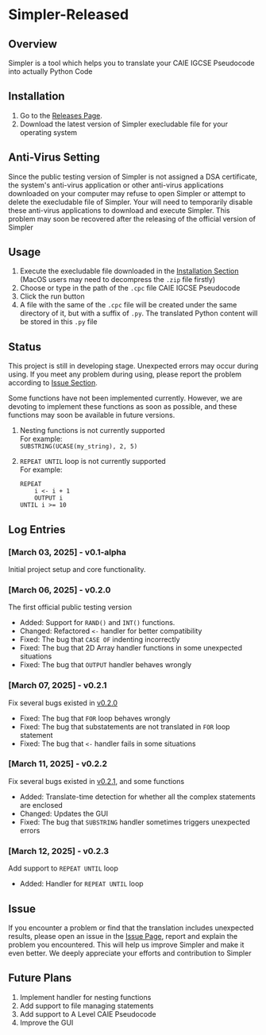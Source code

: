 # Simpler-Released

## Overview
Simpler is a tool which helps you to translate your CAIE IGCSE Pseudocode into actually Python Code

## Installation
1. Go to the [Releases Page](https://github.com/shixingzeya/Simpler-Released/releases). 
2. Download the latest version of Simpler execludable file for your operating system

## Anti-Virus Setting
Since the public testing version of Simpler is not assigned a DSA certificate, the system's anti-virus application or other anti-virus applications downloaded on your computer may refuse to open Simpler or attempt to delete the execludable file of Simpler. Your will need to temporarily disable these anti-virus applications to download and execute Simpler. This problem may soon be recovered after the releasing of the official version of Simpler

## Usage
1. Execute the execludable file downloaded in the [Installation Section](#installation) (MacOS users may need to decompress the `.zip` file firstly)
2. Choose or type in the path of the `.cpc` file CAIE IGCSE Pseudocode 
3. Click the run button
4. A file with the same of the `.cpc` file will be created under the same directory of it, but with a suffix of `.py`. The translated Python content will be stored in this `.py` file

## Status
This project is still in developing stage. Unexpected errors may occur during using. If you meet any problem during using, please report the problem according to [Issue Section](#issue).

Some functions have not been implemented currently. However, we are devoting to implement these functions as soon as possible, and these functions may soon be available in future versions. 

1. Nesting functions is not currently supported  
   For example:  
   `SUBSTRING(UCASE(my_string), 2, 5)`

2. `REPEAT UNTIL` loop is not currently supported  
   For example:
   ```
   REPEAT
       i <- i + 1
       OUTPUT i
   UNTIL i >= 10
   ```

## Log Entries

### [March 03, 2025] - v0.1-alpha 
Initial project setup and core functionality.  

### [March 06, 2025] - v0.2.0
The first official public testing version  

* Added: Support for `RAND()` and `INT()` functions.
* Changed: Refactored `<-` handler for better compatibility
* Fixed: The bug that `CASE OF` indenting incorrectly
* Fixed: The bug that 2D Array handler functions in some unexpected situations
* Fixed: The bug that `OUTPUT` handler behaves wrongly

### [March 07, 2025] - v0.2.1
Fix several bugs existed in [v0.2.0](#march-06-2025---v020)

* Fixed: The bug that `FOR` loop behaves wrongly
* Fixed: The bug that substatements are not translated in `FOR` loop statement
* Fixed: The bug that `<-` handler fails in some situations

### [March 11, 2025] - v0.2.2
Fix several bugs existed in [v0.2.1](#march-07-2025---v021), and some functions

* Added: Translate-time detection for whether all the complex statements are enclosed
* Changed: Updates the GUI
* Fixed: The bug that `SUBSTRING` handler sometimes triggers unexpected errors

### [March 12, 2025] - v0.2.3
Add support to `REPEAT UNTIL` loop

* Added: Handler for `REPEAT UNTIL` loop

## Issue
If you encounter a problem or find that the translation includes unexpected results, please open an issue in the [Issue Page](https://github.com/shixingzeya/Simpler-Released/issues), report and explain the problem you encountered. This will help us improve Simpler and make it even better. We deeply appreciate your efforts and contribution to Simpler

## Future Plans
1. Implement handler for nesting functions
2. Add support to file managing statements
3. Add support to A Level CAIE Pseudocode
4. Improve the GUI